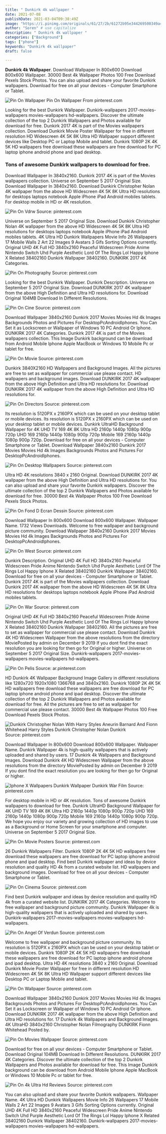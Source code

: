 ```yaml
---
title: " Dunkirk 4k wallpaper "
date: 2021-07-08
publishDate: 2021-03-04T09:38:49Z
image: "https://i.pinimg.com/originals/61/27/2b/61272b95e344269500349a46eb79647e.jpg"
author: "Soren" # use capitalize
description: " Dunkirk 4k wallpaper "
categories: ["Background"]
tags: ["phone"]
keywords: "Dunkirk 4k wallpaper"
draft: false

---
```



**Dunkirk 4k Wallpaper**. Download Wallpaper In 800x600 Download 800x600 Wallpaper. 30000 Best 4k Wallpaper Photos 100 Free Download Pexels Stock Photos. You can also upload and share your favorite Dunkirk wallpapers. Download for free on all your devices - Computer Smartphone or Tablet.

![Pin On Wallpaper](https://i.pinimg.com/originals/dd/7e/6f/dd7e6ff67cb9037d05ae953971dc37e7.jpg "Pin On Wallpaper")
Pin On Wallpaper From pinterest.com


Looking for the best Dunkirk Wallpaper. Dunkirk-wallpapers 2017-movies-wallpapers movies-wallpapers hd-wallpapers. Discover the ultimate collection of the top 2 Dunkirk Wallpapers and Photos available for download for free. Dunkirk 2017 4K is part of the Movies wallpapers collection. Download Dunkirk Movie Poster Wallpaper for free in different resolution HD Widescreen 4K 5K 8K Ultra HD Wallpaper support different devices like Desktop PC or Laptop Mobile and tablet. Dunkirk 1080P 2K 4K 5K HD wallpapers free download these wallpapers are free download for PC laptop iphone android phone and ipad desktop.

### Tons of awesome Dunkirk wallpapers to download for free.

Download Wallpaper In 3840x2160. Dunkirk 2017 4K is part of the Movies wallpapers collection. Universe on September 5 2017 Original Size. Download Wallpaper In 3840x2160. Download Dunkirk Christopher Nolan 4K wallpaper from the above HD Widescreen 4K 5K 8K Ultra HD resolutions for desktops laptops notebook Apple iPhone iPad Android mobiles tablets. For desktop mobile in HD or 4K resolution.


![Pin On Vdrw](https://i.pinimg.com/originals/1e/02/dd/1e02ddba9a89bc7ac3468f92fd955690.jpg "Pin On Vdrw")
Source: pinterest.com

Universe on September 5 2017 Original Size. Download Dunkirk Christopher Nolan 4K wallpaper from the above HD Widescreen 4K 5K 8K Ultra HD resolutions for desktops laptops notebook Apple iPhone iPad Android mobiles tablets. 4K Ultra HD Dunkirk Wallpapers Movie Info 26 Wallpapers 17 Mobile Walls 2 Art 22 Images 9 Avatars 3 Gifs Sorting Options currently. Original UHD 4K Full HD 3840x2160 Peaceful Widescreen Pride Anime Nintendo Switch Uhd Purple Aesthetic Lord Of The Rings Lol Happy Iphone X Related 38402160 Dunkirk Wallpaper 38402160. DUNKIRK 2017 4K Categories.

![Pin On Photography](https://i.pinimg.com/originals/84/f5/64/84f56499041da56e6904468768576d74.gif "Pin On Photography")
Source: pinterest.com

Looking for the best Dunkirk Wallpaper. Dunkirk Description. Universe on September 5 2017 Original Size. Download DUNKIRK 2017 4K wallpaper from the above High Definition and Ultra HD resolutions for. Download Original 104MB Download In Different Resolutions.

![Pin On Cine](https://i.pinimg.com/originals/ca/c2/e4/cac2e4eb68b0f4ecc4c90a748b316ad8.jpg "Pin On Cine")
Source: pinterest.com

Download Wallpaper 3840x2160 Dunkirk 2017 Movies Movies Hd 4k Images Backgrounds Photos and Pictures For DesktopPcAndroidIphones. You Can Set it as Lockscreen or Wallpaper of Windows 10 PC Android Or Iphone. DUNKIRK 2017 4K Categories. Dunkirk 2017 4K is part of the Movies wallpapers collection. This Image Dunkirk background can be download from Android Mobile Iphone Apple MacBook or Windows 10 Mobile Pc or tablet for free.

![Pin On Movie](https://i.pinimg.com/originals/92/28/a0/9228a039a2816c97d0409dcbcb819b4d.jpg "Pin On Movie")
Source: pinterest.com

Dunkirk 3840X2160 HD Wallpapers and Background Images. All the pictures are free to set as wallpaper for commercial use please contact. HD wallpapers and background images. Download DUNKIRK 2017 4K wallpaper from the above High Definition and Ultra HD resolutions for. Download DUNKIRK 2017 4K wallpaper from the above High Definition and Ultra HD resolutions for.

![Pin On Directors](https://i.pinimg.com/originals/90/0d/f4/900df4802f976df9a09bf51f3989f9c7.gif "Pin On Directors")
Source: pinterest.com

Its resolution is 5120PX x 2160PX which can be used on your desktop tablet or mobile devices. Its resolution is 5120PX x 2160PX which can be used on your desktop tablet or mobile devices. Dunkirk UltraHD Background Wallpaper for 4K UHD TV 169 4K 8K Ultra HD 2160p 1440p 1080p 900p 720p UHD 169 2160p 1440p 1080p 900p 720p Mobile 169 2160p 1440p 1080p 900p 720p. Download for free on all your devices - Computer Smartphone or Tablet. Download Wallpaper 3840x2160 Dunkirk 2017 Movies Movies Hd 4k Images Backgrounds Photos and Pictures For DesktopPcAndroidIphones.

![Pin On Desktop Wallpapers](https://i.pinimg.com/originals/5f/76/28/5f7628c13a148598caccb28c2cc4926e.jpg "Pin On Desktop Wallpapers")
Source: pinterest.com

Ultra HD 4K resolutions 3840 x 2160 Original. Download DUNKIRK 2017 4K wallpaper from the above High Definition and Ultra HD resolutions for. You can also upload and share your favorite Dunkirk wallpapers. Discover the ultimate collection of the top 2 Dunkirk Wallpapers and Photos available for download for free. 30000 Best 4k Wallpaper Photos 100 Free Download Pexels Stock Photos.

![Pin On Fond D Ecran Dessin](https://i.pinimg.com/originals/4e/8c/47/4e8c4761da3b10fbf29a88c6647049ba.jpg "Pin On Fond D Ecran Dessin")
Source: pinterest.com

Download Wallpaper In 800x600 Download 800x600 Wallpaper. Wallpaper Name. 1732 Views Downloads. Welcome to free wallpaper and background picture community. Download Wallpaper 3840x2160 Dunkirk 2017 Movies Movies Hd 4k Images Backgrounds Photos and Pictures For DesktopPcAndroidIphones.

![Pin On West](https://i.pinimg.com/originals/75/b1/3b/75b13bc1c5a7ba93d191f844e73d7b0c.jpg "Pin On West")
Source: pinterest.com

Dunkirk Description. Original UHD 4K Full HD 3840x2160 Peaceful Widescreen Pride Anime Nintendo Switch Uhd Purple Aesthetic Lord Of The Rings Lol Happy Iphone X Related 38402160 Dunkirk Wallpaper 38402160. Download for free on all your devices - Computer Smartphone or Tablet. Dunkirk 2017 4K is part of the Movies wallpapers collection. Download Dunkirk 2017 4K wallpaper from the above HD Widescreen 4K 5K 8K Ultra HD resolutions for desktops laptops notebook Apple iPhone iPad Android mobiles tablets.

![Pin On War](https://i.pinimg.com/originals/ad/b4/0f/adb40f6e74504922faa74b64f44a2209.jpg "Pin On War")
Source: pinterest.com

Original UHD 4K Full HD 3840x2160 Peaceful Widescreen Pride Anime Nintendo Switch Uhd Purple Aesthetic Lord Of The Rings Lol Happy Iphone X Related 38402160 Dunkirk Wallpaper 38402160. All the pictures are free to set as wallpaper for commercial use please contact. Download Dunkirk 4K HD Widescreen Wallpaper from the above resolutions from the directory MoviePosted by admin on December 9 2019 If you dont find the exact resolution you are looking for then go for Original or higher. Universe on September 5 2017 Original Size. Dunkirk-wallpapers 2017-movies-wallpapers movies-wallpapers hd-wallpapers.

![Pin On Pelis](https://i.pinimg.com/originals/a4/96/3b/a4963b6f834d067a8c7664e94a6bc502.jpg "Pin On Pelis")
Source: ar.pinterest.com

HD Dunkirk 4K Wallpaper Background Image Gallery in different resolutions like 1280x720 1920x1080 1366768 and 3840x2160. Dunkirk 1080P 2K 4K 5K HD wallpapers free download these wallpapers are free download for PC laptop iphone android phone and ipad desktop. Discover the ultimate collection of the top 2 Dunkirk Wallpapers and Photos available for download for free. All the pictures are free to set as wallpaper for commercial use please contact. 30000 Best 4k Wallpaper Photos 100 Free Download Pexels Stock Photos.

![Dunkirk Christopher Nolan With Harry Styles Aneurin Barnard And Fionn Whitehead Harry Styles Dunkirk Christopher Nolan Dunkirk](https://i.pinimg.com/originals/2a/47/c4/2a47c4bce3f41d811ca3bdd4831d04e4.jpg "Dunkirk Christopher Nolan With Harry Styles Aneurin Barnard And Fionn Whitehead Harry Styles Dunkirk Christopher Nolan Dunkirk")
Source: pinterest.com

Download Wallpaper In 800x600 Download 800x600 Wallpaper. Wallpaper Name. Dunkirk Wallpaper 4k is high-quality wallpapers that is actively uploaded and shared by users. 17 Dunkirk 4k Wallpapers and Background Images. Download Dunkirk 4K HD Widescreen Wallpaper from the above resolutions from the directory MoviePosted by admin on December 9 2019 If you dont find the exact resolution you are looking for then go for Original or higher.

![Iphone X Wallpapers Dunkirk Wallpaper Dunkirk War Film](https://i.pinimg.com/474x/e0/60/a9/e060a9b78fa315a87d91d6c343580f82.jpg "Iphone X Wallpapers Dunkirk Wallpaper Dunkirk War Film")
Source: pinterest.com

For desktop mobile in HD or 4K resolution. Tons of awesome Dunkirk wallpapers to download for free. Dunkirk UltraHD Background Wallpaper for 4K UHD TV 169 4K 8K Ultra HD 2160p 1440p 1080p 900p 720p UHD 169 2160p 1440p 1080p 900p 720p Mobile 169 2160p 1440p 1080p 900p 720p. We hope you enjoy our variety and growing collection of HD images to use as a Background or Home Screen for your smartphone and computer. Universe on September 5 2017 Original Size.

![Pin On Movie Posters](https://i.pinimg.com/736x/3f/54/41/3f54413d40838db3791b0d6dd6b929e3.jpg "Pin On Movie Posters")
Source: pinterest.com

26 Dunkirk Wallpapers Filter. Dunkirk 1080P 2K 4K 5K HD wallpapers free download these wallpapers are free download for PC laptop iphone android phone and ipad desktop. Find best Dunkirk wallpaper and ideas by device resolution and quality HD 4k from a curated website list. HD wallpapers and background images. Download for free on all your devices - Computer Smartphone or Tablet.

![Pin On Cinema](https://i.pinimg.com/736x/3c/7b/b7/3c7bb77bc22a0e1917749e91fc737394.jpg "Pin On Cinema")
Source: pinterest.com

Find best Dunkirk wallpaper and ideas by device resolution and quality HD 4k from a curated website list. DUNKIRK 2017 4K Categories. Welcome to free wallpaper and background picture community. Dunkirk Wallpaper 4k is high-quality wallpapers that is actively uploaded and shared by users. Dunkirk-wallpapers 2017-movies-wallpapers movies-wallpapers hd-wallpapers.

![Pin On Angel Of Verdun](https://i.pinimg.com/originals/12/22/b5/1222b5b1391ae2335f2960ac55cbff43.jpg "Pin On Angel Of Verdun")
Source: pinterest.com

Welcome to free wallpaper and background picture community. Its resolution is 5120PX x 2160PX which can be used on your desktop tablet or mobile devices. Dunkirk 1080P 2K 4K 5K HD wallpapers free download these wallpapers are free download for PC laptop iphone android phone and ipad desktop. Ultra HD 4K resolutions 3840 x 2160 Original. Download Dunkirk Movie Poster Wallpaper for free in different resolution HD Widescreen 4K 5K 8K Ultra HD Wallpaper support different devices like Desktop PC or Laptop Mobile and tablet.

![Pin On Wallpaper](https://i.pinimg.com/originals/dd/7e/6f/dd7e6ff67cb9037d05ae953971dc37e7.jpg "Pin On Wallpaper")
Source: pinterest.com

Download Wallpaper 3840x2160 Dunkirk 2017 Movies Movies Hd 4k Images Backgrounds Photos and Pictures For DesktopPcAndroidIphones. You Can Set it as Lockscreen or Wallpaper of Windows 10 PC Android Or Iphone. Download DUNKIRK 2017 4K wallpaper from the above High Definition and Ultra HD resolutions for. 17 Dunkirk 4k Wallpapers and Background Images. 4K UltraHD 3840x2160 Christopher Nolan Filmography DUNKIRK Fionn Whitehead Posted by.

![Pin On Movies Wallpaper](https://i.pinimg.com/736x/e7/97/21/e79721e143773a6ddd1b8d3d40d0b68b.jpg "Pin On Movies Wallpaper")
Source: pinterest.com

Download for free on all your devices - Computer Smartphone or Tablet. Download Original 104MB Download In Different Resolutions. DUNKIRK 2017 4K Categories. Discover the ultimate collection of the top 2 Dunkirk Wallpapers and Photos available for download for free. This Image Dunkirk background can be download from Android Mobile Iphone Apple MacBook or Windows 10 Mobile Pc or tablet for free.

![Pin On 4k Ultra Hd Reviews](https://i.pinimg.com/originals/61/27/2b/61272b95e344269500349a46eb79647e.jpg "Pin On 4k Ultra Hd Reviews")
Source: pinterest.com

You can also upload and share your favorite Dunkirk wallpapers. Wallpaper Name. 4K Ultra HD Dunkirk Wallpapers Movie Info 26 Wallpapers 17 Mobile Walls 2 Art 22 Images 9 Avatars 3 Gifs Sorting Options currently. Original UHD 4K Full HD 3840x2160 Peaceful Widescreen Pride Anime Nintendo Switch Uhd Purple Aesthetic Lord Of The Rings Lol Happy Iphone X Related 38402160 Dunkirk Wallpaper 38402160. Dunkirk-wallpapers 2017-movies-wallpapers movies-wallpapers hd-wallpapers.

